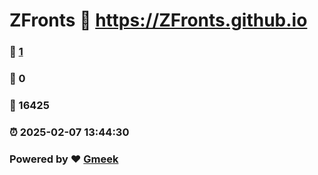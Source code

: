 # ZFronts :link: https://ZFronts.github.io 
### :page_facing_up: [1](https://ZFronts.github.io/tag.html) 
### :speech_balloon: 0 
### :hibiscus: 16425 
### :alarm_clock: 2025-02-07 13:44:30 
### Powered by :heart: [Gmeek](https://github.com/Meekdai/Gmeek)
